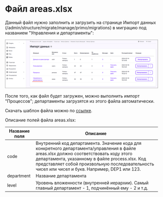 # Файл areas.xlsx

Данный файл нужно заполнить и загрузить на странице Импорт данных (/admin/structure/migrate/manage/primo/migrations) в миграцию под названием "Управления и департаменты":

![](<../../.gitbook/assets1/Data-Import-Areas_Underline.png>)

После того, как файл будет загружен, можно выполнить импорт "Процессов"; департаменты загрузятся из этого файла автоматически.

Скачать шаблон файла можно по [ссылке](https://github.com/PrimoRPA/Docs.Rus/tree/main/file-for-download).

Описание полей файла areas.xlsx:

| **Название поля** | **Описание** |
|----------|----------|
| code | Внутренний код департамента. Значение кода для конкретного департамента/управления в файле areas.xlsx должно соответствовать коду этого департамента, указанному в файле process.xlsx. Код представляет собой произвольную последовательность чисел или чисел и букв. Например, DEP1 или 123. |
| department | Название департамента |
| level | Уровень вложенности (внутренней иерархии). Самый главный департамент - 1, подчинённый ему - 2 и т.д. |
